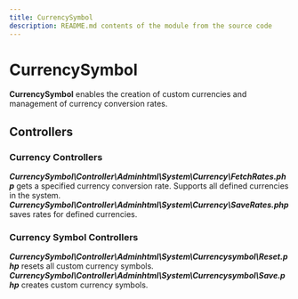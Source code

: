 ```yaml
---
title: CurrencySymbol
description: README.md contents of the module from the source code
---
```


# CurrencySymbol

**CurrencySymbol** enables the creation of custom currencies and management of currency conversion rates.

## Controllers

### Currency Controllers
***CurrencySymbol\Controller\Adminhtml\System\Currency\FetchRates.php*** gets a specified currency conversion rate.
Supports all defined currencies in the system.
***CurrencySymbol\Controller\Adminhtml\System\Currency\SaveRates.php*** saves rates for defined currencies.

### Currency Symbol Controllers
***CurrencySymbol\Controller\Adminhtml\System\Currencysymbol\Reset.php*** resets all custom currency symbols.
***CurrencySymbol\Controller\Adminhtml\System\Currencysymbol\Save.php*** creates custom currency symbols.


